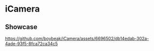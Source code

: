 # iCamera

## Showcase
https://github.com/boybeak/iCamera/assets/6696502/db14edab-302a-4ade-93f5-8fca72ca34c5

